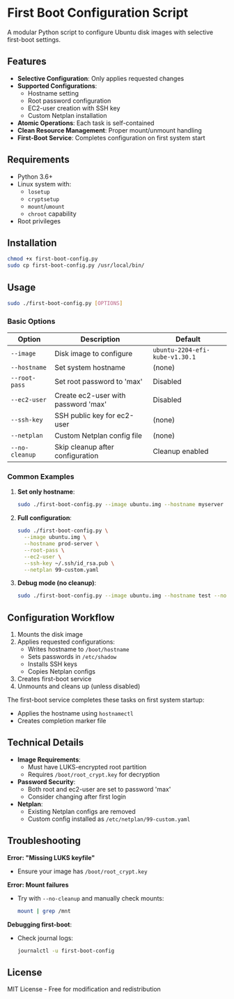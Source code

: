 # First Boot Configuration Script

A modular Python script to configure Ubuntu disk images with selective first-boot settings.

## Features

- **Selective Configuration**: Only applies requested changes
- **Supported Configurations**:
  - Hostname setting
  - Root password configuration
  - EC2-user creation with SSH key
  - Custom Netplan installation
- **Atomic Operations**: Each task is self-contained
- **Clean Resource Management**: Proper mount/unmount handling
- **First-Boot Service**: Completes configuration on first system start

## Requirements

- Python 3.6+
- Linux system with:
  - `losetup`
  - `cryptsetup`
  - `mount`/`umount`
  - `chroot` capability
- Root privileges

## Installation

```bash
chmod +x first-boot-config.py
sudo cp first-boot-config.py /usr/local/bin/
```

## Usage

```bash
sudo ./first-boot-config.py [OPTIONS]
```

### Basic Options

| Option          | Description                          | Default               |
|-----------------|--------------------------------------|-----------------------|
| `--image`       | Disk image to configure              | `ubuntu-2204-efi-kube-v1.30.1` |
| `--hostname`    | Set system hostname                  | (none)               |
| `--root-pass`   | Set root password to 'max'           | Disabled             |
| `--ec2-user`    | Create ec2-user with password 'max'  | Disabled             |
| `--ssh-key`     | SSH public key for ec2-user          | (none)               |
| `--netplan`     | Custom Netplan config file           | (none)               |
| `--no-cleanup`  | Skip cleanup after configuration     | Cleanup enabled      |

### Common Examples

1. **Set only hostname**:
   ```bash
   sudo ./first-boot-config.py --image ubuntu.img --hostname myserver
   ```

2. **Full configuration**:
   ```bash
   sudo ./first-boot-config.py \
     --image ubuntu.img \
     --hostname prod-server \
     --root-pass \
     --ec2-user \
     --ssh-key ~/.ssh/id_rsa.pub \
     --netplan 99-custom.yaml
   ```

3. **Debug mode (no cleanup)**:
   ```bash
   sudo ./first-boot-config.py --image ubuntu.img --hostname test --no-cleanup
   ```

## Configuration Workflow

1. Mounts the disk image
2. Applies requested configurations:
   - Writes hostname to `/boot/hostname`
   - Sets passwords in `/etc/shadow`
   - Installs SSH keys
   - Copies Netplan configs
3. Creates first-boot service
4. Unmounts and cleans up (unless disabled)

The first-boot service completes these tasks on first system startup:
- Applies the hostname using `hostnamectl`
- Creates completion marker file

## Technical Details

- **Image Requirements**:
  - Must have LUKS-encrypted root partition
  - Requires `/boot/root_crypt.key` for decryption
- **Password Security**:
  - Both root and ec2-user are set to password 'max'
  - Consider changing after first login
- **Netplan**:
  - Existing Netplan configs are removed
  - Custom config installed as `/etc/netplan/99-custom.yaml`

## Troubleshooting

**Error: "Missing LUKS keyfile"**
- Ensure your image has `/boot/root_crypt.key`

**Error: Mount failures**
- Try with `--no-cleanup` and manually check mounts:
  ```bash
  mount | grep /mnt
  ```

**Debugging first-boot**:
- Check journal logs:
  ```bash
  journalctl -u first-boot-config
  ```

## License

MIT License - Free for modification and redistribution
